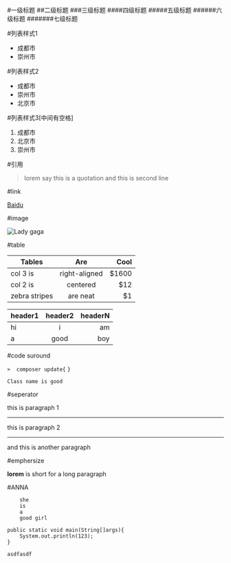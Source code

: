

#一级标题 
##二级标题 
###三级标题 
####四级标题 
#####五级标题 
######六级标题 
#######七级标题 


#列表样式1

* 成都市
* 崇州市




#列表样式2
- 成都市
- 崇州市
- 北京市


#列表样式3[中间有空格]

1. 成都市
2. 北京市
3. 崇州市


#引用

>lorem say this is a quotation 
>and this is second line


#link 

[Baidu](http://www.baidu.com/)


#image

![Lady gaga](http://i1.sinaimg.cn/lx/news/p/2009/1029/U2423P8T1D927831F913DT20091028140812.jpg)


#table

| Tables        | Are           | Cool  |
| ------------- |:-------------:| -----:|
| col 3 is      | right-aligned | $1600 |
| col 2 is      | centered      |   $12 |
| zebra stripes | are neat      |    $1 |


|header1|header2|headerN|
|-------|:-----:|------:|
|hi|i|am|
|a|good|boy|



#code suround

`>	composer update{`
`}`


`Class name is good `


#seperator

this is paragraph 1
*** 
this is paragraph 2
*** 
and this is another paragraph




#emphersize

**lorem** is short for a long paragraph



#ANNA

		she
		is 
		a 
		good girl



```
public static void main(String[]args){
	System.out.println(123);
}

```



~~~
asdfasdf
~~~
